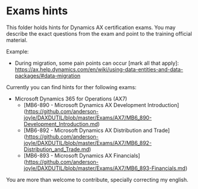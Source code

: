 # Exams hints

This folder holds hints for Dynamics AX certification exams. You may describe the exact questions from the exam and point to the training official material.

Example:
- During migration, some pain points can occur [mark all that apply]:  https://ax.help.dynamics.com/en/wiki/using-data-entities-and-data-packages/#data-migration

Currently you can find hints for ther following exams:
* Microsoft Dynamics 365 for Operations (AX7)
  * [MB6-890 - Microsoft Dynamics AX Development Introduction] (https://github.com/anderson-joyle/DAXDUTIL/blob/master/Exams/AX7/MB6_890-Development_Introduction.md)
  * [MB6-892 - Microsoft Dynamics AX Distribution and Trade] (https://github.com/anderson-joyle/DAXDUTIL/blob/master/Exams/AX7/MB6_892-Distribution_and_Trade.md)
  * [MB6-893 - Microsoft Dynamics AX Financials] (https://github.com/anderson-joyle/DAXDUTIL/blob/master/Exams/AX7/MB6_893-Financials.md)

You are more than welcome to contribute, specially correcting my english.
